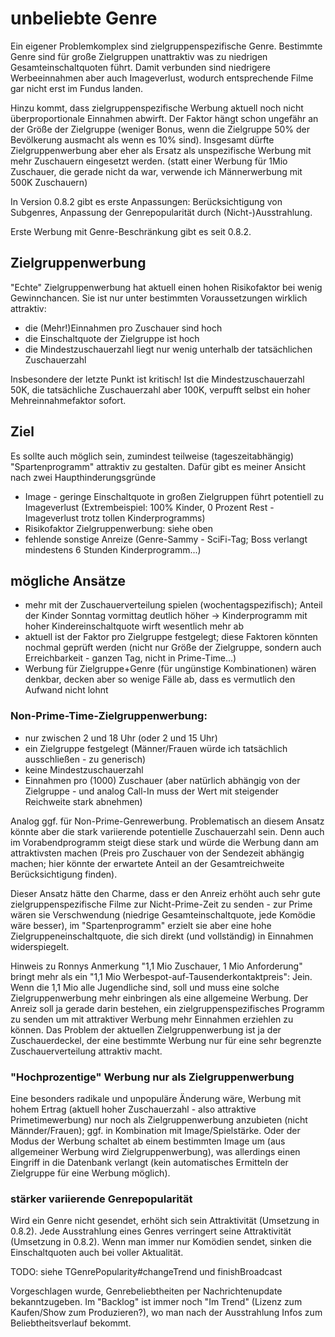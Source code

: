# unbeliebte Genre

Ein eigener Problemkomplex sind zielgruppenspezifische Genre.
Bestimmte Genre sind für große Zielgruppen unattraktiv was zu niedrigen Gesamteinschaltquoten führt.
Damit verbunden sind niedrigere Werbeeinnahmen aber auch Imageverlust, wodurch entsprechende Filme gar nicht erst im Fundus landen.

Hinzu kommt, dass zielgruppenspezifische Werbung aktuell noch nicht überproportionale Einnahmen abwirft.
Der Faktor hängt schon ungefähr an der Größe der Zielgruppe (weniger Bonus, wenn die Zielgruppe 50% der Bevölkerung ausmacht als wenn es 10% sind).
Insgesamt dürfte Zielgruppenwerbung aber eher als Ersatz als unspezifische Werbung mit mehr Zuschauern eingesetzt werden. (statt einer Werbung für 1Mio Zuschauer, die gerade nicht da war, verwende ich Männerwerbung mit 500K Zuschauern)

In Version 0.8.2 gibt es erste Anpassungen: Berücksichtigung von Subgenres, Anpassung der Genrepopularität durch (Nicht-)Ausstrahlung.

Erste Werbung mit Genre-Beschränkung gibt es seit 0.8.2.

## Zielgruppenwerbung

"Echte" Zielgruppenwerbung hat aktuell einen hohen Risikofaktor bei wenig Gewinnchancen.
Sie ist nur unter bestimmten Voraussetzungen wirklich attraktiv:

* die (Mehr!)Einnahmen pro Zuschauer sind hoch
* die Einschaltquote der Zielgruppe ist hoch
* die Mindestzuschauerzahl liegt nur wenig unterhalb der tatsächlichen Zuschauerzahl

Insbesondere der letzte Punkt ist kritisch!
Ist die Mindestzuschauerzahl 50K, die tatsächliche Zuschauerzahl aber 100K, verpufft selbst ein hoher Mehreinnahmefaktor sofort.

## Ziel

Es sollte auch möglich sein, zumindest teilweise (tageszeitabhängig) "Spartenprogramm" attraktiv zu gestalten.
Dafür gibt es meiner Ansicht nach zwei Haupthinderungsgründe

* Image - geringe Einschaltquote in großen Zielgruppen führt potentiell zu Imageverlust (Extrembeispiel: 100% Kinder, 0 Prozent Rest - Imageverlust trotz tollen Kinderprogramms)
* Risikofaktor Zielgruppenwerbung: siehe oben
* fehlende sonstige Anreize (Genre-Sammy - SciFi-Tag; Boss verlangt mindestens 6 Stunden Kinderprogramm...)

## mögliche Ansätze

* mehr mit der Zuschauerverteilung spielen (wochentagspezifisch); Anteil der Kinder Sonntag vormittag deutlich höher -> Kinderprogramm mit hoher Kindereinschaltquote wirft wesentlich mehr ab
* aktuell ist der Faktor pro Zielgruppe festgelegt; diese Faktoren könnten nochmal geprüft werden (nicht nur Größe der Zielgruppe, sondern auch Erreichbarkeit - ganzen Tag, nicht in Prime-Time...)
* Werbung für Zielgruppe+Genre (für ungünstige Kombinationen) wären denkbar, decken aber so wenige Fälle ab, dass es vermutlich den Aufwand nicht lohnt

### Non-Prime-Time-Zielgruppenwerbung:

* nur zwischen 2 und 18 Uhr (oder 2 und 15 Uhr)
* ein Zielgruppe festgelegt (Männer/Frauen würde ich tatsächlich ausschließen - zu generisch)
* keine Mindestzuschauerzahl
* Einnahmen pro (1000) Zuschauer (aber natürlich abhängig von der Zielgruppe - und analog Call-In muss der Wert mit steigender Reichweite stark abnehmen)

Analog ggf. für Non-Prime-Genrewerbung.
Problematisch an diesem Ansatz könnte aber die stark variierende potentielle Zuschauerzahl sein.
Denn auch im Vorabendprogramm steigt diese stark und würde die Werbung dann am attraktivsten machen (Preis pro Zuschauer von der Sendezeit abhängig machen; hier könnte der erwartete Anteil an der Gesamtreichweite Berücksichtigung finden).

Dieser Ansatz hätte den Charme, dass er den Anreiz erhöht auch sehr gute zielgruppenspezifische Filme zur Nicht-Prime-Zeit zu senden - zur Prime wären sie Verschwendung (niedrige Gesamteinschaltquote, jede Komödie wäre besser), im "Spartenprogramm" erzielt sie aber eine hohe Zielgruppeneinschaltquote, die sich direkt (und vollständig) in Einnahmen widerspiegelt.

Hinweis zu Ronnys Anmerkung "1,1 Mio Zuschauer, 1 Mio Anforderung" bringt mehr als ein "1,1 Mio Werbespot-auf-Tausenderkontaktpreis": Jein. Wenn die 1,1 Mio alle Jugendliche sind, soll und muss eine solche Zielgruppenwerbung mehr einbringen als eine allgemeine Werbung.
Der Anreiz soll ja gerade darin bestehen, ein zielgruppenspezifisches Programm zu senden um mit attraktiver Werbung mehr Einnahmen erziehlen zu können.
Das Problem der aktuellen Zielgruppenwerbung ist ja der Zuschauerdeckel, der eine bestimmte Werbung nur für eine sehr begrenzte Zuschauerverteilung attraktiv macht.

### "Hochprozentige" Werbung nur als Zielgruppenwerbung

Eine besonders radikale und unpopuläre Änderung wäre, Werbung mit hohem Ertrag (aktuell hoher Zuschauerzahl - also attraktive Primetimewerbung) nur noch als Zielgruppenwerbung anzubieten (nicht Männder/Frauen); ggf. in Kombination mit Image/Spielstärke.
Oder der Modus der Werbung schaltet ab einem bestimmten Image um (aus allgemeiner Werbung wird Zielgruppenwerbung), was allerdings einen Eingriff in die Datenbank verlangt (kein automatisches Ermitteln der Zielgruppe für eine Werbung möglich).

### stärker variierende Genrepopularität

Wird ein Genre nicht gesendet, erhöht sich sein Attraktivität (Umsetzung in 0.8.2).
Jede Ausstrahlung eines Genres verringert seine Attraktivität (Umsetzung in 0.8.2).
Wenn man immer nur Komödien sendet, sinken die Einschaltquoten auch bei voller Aktualität.

TODO: siehe TGenrePopularity#changeTrend und finishBroadcast

Vorgeschlagen wurde, Genrebeliebtheiten per Nachrichtenupdate bekanntzugeben.
Im "Backlog" ist immer noch "Im Trend" (Lizenz zum Kaufen/Show zum Produzieren?), wo man nach der Ausstrahlung Infos zum Beliebtheitsverlauf bekommt.